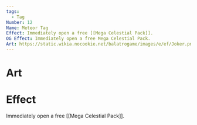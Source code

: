 ```yaml
---
tags:
  - Tag
Number: 12
Name: Meteor Tag
Effect: Immediately open a free [[Mega Celestial Pack]].
OG Effect: Immediately open a free Mega Celestial Pack.
Art: https://static.wikia.nocookie.net/balatrogame/images/e/ef/Joker.png/revision/latest?cb=20230925003651
---
```

# Art
# Effect
Immediately open a free [[Mega Celestial Pack]].